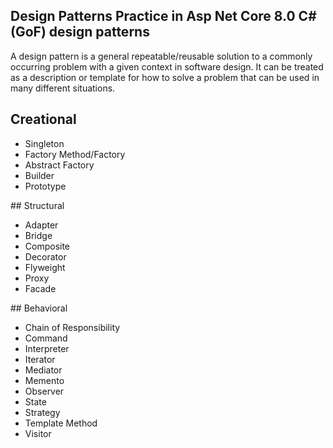 ## Design Patterns Practice in Asp Net Core 8.0 C# (GoF) design patterns


A design pattern is a general repeatable/reusable solution to a commonly occurring problem with a given context in software design. It can be treated as a description or template for how to solve a problem that can be used in many different situations.

## Creational
<ul dir="auto">
<li>Singleton</li>
<li>Factory Method/Factory</li>
<li>Abstract Factory</li>
<li>Builder</li>
<li>Prototype</li>
</ul>
## Structural
<ul dir="auto">
<li>Adapter</li>
<li>Bridge</li>
<li>Composite</li>
<li>Decorator</li>
<li>Flyweight</li>
<li>Proxy</li>
<li>Facade</li>
</ul>
## Behavioral
<ul dir="auto">
<li>Chain of Responsibility</li>
<li>Command</li>
<li>Interpreter</li>
<li>Iterator</li>
<li>Mediator</li>
<li>Memento</li>
<li>Observer</li>
<li>State</li>
<li>Strategy</li>
<li>Template Method</li>
<li>Visitor</li>
</ul>
